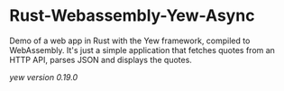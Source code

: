 # Rust-Webassembly-Yew-Async

Demo of a web app in Rust with the Yew framework, compiled to WebAssembly. It's just a simple application that fetches quotes from an HTTP API, parses JSON and displays the quotes.

*yew version 0.19.0*

[](/Screenshot-2022-09-23.png)

